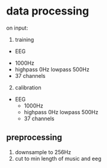 
# data processing

on input:

1. training

 - EEG
  * 1000Hz
  * highpass 0Hz lowpass 500Hz
  * 37 channels


2. calibration

- EEG
  * 1000Hz
  * highpass 0Hz lowpass 500Hz
  * 37 channels


## preprocessing

1. downsample to 256Hz
2. cut to min length of music and eeg